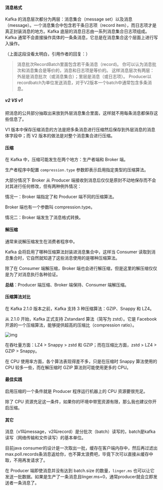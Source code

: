 #### 消息格式

Kafka 的消息层次都分为两层：消息集合（message set）以及消息（message）。一个消息集合中包含若干条日志项（record item），而日志项才是真正封装消息的地方。Kafka 底层的消息日志由一系列消息集合日志项组成。Kafka 通常不会直接操作具体的一条条消息，它总是在消息集合这个层面上进行写入操作。

（上面这段没看太明白，引用作者的回复：）

> 消息批次RecordBatch里面包含若干条消息（record)。
> 你可以认为消息批次和消息集合是等价的，消息和日志项是等价的。
> 这样消息层次有两层：外层是消息批次（或消息集合）；里层是消息（或日志项）。
> Producer以recordbatch为单位发送消息，对于V2版本一个batch中通常包含多条消息。

##### v2 VS v1

把消息的公共部分抽取出来放到外层消息集合里面，这样就不用每条消息都保存这些信息了。

 V1 版本中保存压缩消息的方法是把多条消息进行压缩然后保存到外层消息的消息体字段中；而 V2 版本的做法是对整个消息集合进行压缩。

#### 压缩

在 Kafka 中，压缩可能发生在两个地方：生产者端和 Broker 端。

生产者程序中配置 `compression.type` 参数即表示启用指定类型的压缩算法。

大部分情况下 Broker 从 Producer 端接收到消息后仅仅是原封不动地保存而不会对其进行任何修改，但有两种例外情况：

情况一：Broker 端指定了和 Producer 端不同的压缩算法。

Broker 端也有一个参数叫 compression.type。

情况二：Broker 端发生了消息格式转换。

#### 解压缩

通常来说解压缩发生在消费者程序中。

Kafka 会将启用了哪种压缩算法封装进消息集合中，这样当 Consumer 读取到消息集合时，它自然就知道了这些消息使用的是哪种压缩算法。

除了在 Consumer 端解压缩，Broker 端也会进行解压缩，但是这里的解压缩仅仅是为了对消息执行各种验证。

**总结**：Producer 端压缩、Broker 端保持、Consumer 端解压缩。

#### 压缩算法对比

在 Kafka 2.1.0 版本之前，Kafka 支持 3 种压缩算法：GZIP、Snappy 和 LZ4。

从 2.1.0 开始，Kafka 正式支持 Zstandard 算法（简写为 zstd）。它是 Facebook 开源的一个压缩算法，能够提供超高的压缩比（compression ratio）。

![img](/Users/tianzhiwei/Code/kafka/learn-kafka/images/cfe20a2cdcb1ae3b304777f7be928068.png)

在吞吐量方面：LZ4 > Snappy > zstd 和 GZIP；而在压缩比方面，zstd > LZ4 > GZIP > Snappy。

在 CPU 使用率方面，各个算法表现得差不多，只是在压缩时 Snappy 算法使用的 CPU 较多一些，而在解压缩时 GZIP 算法则可能使用更多的 CPU。

#### 最佳实践

启用压缩的一个条件就是 Producer 程序运行机器上的 CPU 资源要很充足。

除了 CPU 资源充足这一条件，如果你的环境中带宽资源有限，那么我也建议你开启压缩。

#### 其它

消息（v1叫message，v2叫record）是分批次（batch）读写的，batch是kafka读写（网络传输和文件读写）的基本单位。

目前java consumer的设计是一次取出一批，缓存在客户端内存中，然后再过滤出max.poll.records条消息返给你，也不算太浪费吧，毕竟下次可以直接从缓存中取，不用再发请求了。

在 Producer 端即使消息并没有达到 batch.size 的数量，`linger.ms` 也可以让它发送一批数据。如果是生产了一条消息且linger.ms=0，通常producer就会立即发送者一条消息了。



